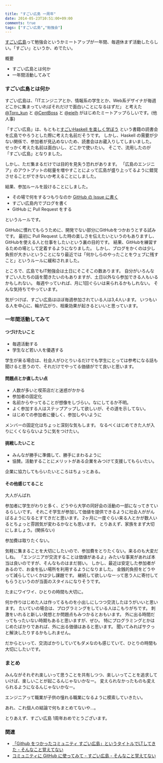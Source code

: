 ```yaml
---

title: "すごい広島 一周年"
date: 2014-05-23T10:51:00+09:00
comments: true
tags: ["すごい広島","勉強会"]
---
```


[すごい広島](http://great-h.github.io/)って勉強会というかミートアップが一年間、毎週休まず活動したらしい。「すごい」というか、めでたい。

概要

* すごい広島とは何か
* 一年間活動してみて

### すごい広島とは何か

すごい広島は、「ITエンジニアとか、情報系の学生とか、Web系デザイナが毎週どこかに集まっていればそれだけで面白いことになるはずだ」
と考えた [@Toro_kun](https://twitter.com/Toro_kun) と [@CentBoss](https://twitter.com/CentBoss) と [@eielh](https://twitter.com/eielh) がはじめたミートアップらしいです。(他人事)


「すごい広島」は、もともと[すごいHaskell を楽しく学ぼう](http://www.amazon.co.jp/gp/product/4274068854/ref=as_li_ss_tl?ie=UTF8&camp=247&creative=7399&creativeASIN=4274068854&linkCode=as2&tag=eiel-22) という書籍の読書会を広島でやろうとした際に考えた名前だそうです。
しかし、Haskell の需要が少ない関係で、参加者が見込めないため、読書会はお蔵入りしてしまいました。
せっかく考えた名前は面白いし、どこかで使いたい。
そこで、流用したのが「すごい広島」となりました。

しかし、ただ集まるだけでは目的を見失う恐れがあります。
「広島のエンジニア」のアウトプットの総量を増やすことによって広島が盛り上ってるように錯覚させることができないか考えることにしました。

結果、参加ルールを設けることにしました。

* その場で何をするつもりなのか [GitHub の Issue に書く](https://github.com/great-h/great-h.github.io/issues?milestone=55&state=open)
* すごい広島内でブログを書く
* GitHub に Pull Request をする

というルールです。

GitHubに慣れてもらうために、開発でない部分にGitHubをつかおうとする試みです。
最初に Pull Request した時の楽しさを伝えたいというのもありますし、GitHubを使える人と仕事をしたいという裏の目的です。
結果、GitHubを練習するための場として定着するようになりました。
しかし、ブログをかくのは少し負担が大きいということになり最近では「何かしらのやったことをウェブに残すこと」というルールに緩和されました。

ところで、広島でもIT勉強会は土日にそこそこの数あります。
自分がいろんなすごい人たちの話を聞きたいのもありますが、土日以外なら参加できる人もいるかもしれない。
毎週やっていれば、月に1回ぐらいは来られるかもしれない。
そんな気持ちでやっています。

気がつけば、すごい広島はほぼ毎週参加されている人は3,4人います。
いつもいる人を中心に、輪が広がり、相乗効果が起きるといいと思っています。


### 一年間活動してみて

#### つづけたいこと

* 毎週活動する
* 学生など若い人を優遇する

学生が来る場合は、社会人がひとりいるだけでも学生にとっては参考になる話も聞けると思うので、それだけでやってる価値がでて良いと思います。

#### 問題点とか直したい点

* 人数が多いと喫茶店だと迷惑がかかる
* 参加者の固定化
* 名前からやってることが想像をしづらい。なにしてるか不明。
* よく参加する人はステップアップして欲しいが、その道を示してない。
* はじめての参加者に優しく、参加しやいように

メンバーの固定化はちょっと深刻な気もします。
なるべくはじめてきた人が入りにくくならないように気をつけたい。

#### 挑戦したいこと

* みんなが勝手に準備して、勝手にまわるように
* 協賛。活動することにメリットがある企業をみつけて支援してもらいたい。

企業に協力してもらいたいところはちょっとある。

#### その他感じてること

大人がんばれ

参加者に学生がわりと多く、どうやら大学の同好会の活動の一部になってきているらしいです。
それこそ学生が参加して価値を提供できるように社会人ががんばるようになるとすてきだと思います。
2ヶ月に一度ぐらい来る人とかが数人いるとちょっと雰囲気が変わるかなとも思います。
とりあえず、家族をまず大切にしましょう。(関係ない)

参加費は取りたくない。

気軽に集まることを大切にしたいので、参加費をとりたくない。来るのも大変だしね。
「エンジニアが交流することは価値があるよ」みたいな事実があれば本当は良いのですが、そんなものはまだ弱い。
しかし、最近は安定した参加者があるので、お金を払い場所を利用するようになりました。
金銭的負担をどうやって減らしていくかは少し課題です。
継続して欲しいなーって思う人に寄付してもらうというのが当面のスタイルになりそうです。

たまにワイワイ、ひとりの時間も大切に。

何か作りはじめた人は作ってるものを小出しにしつつ交流したほうがいいと思います。
たいていの場合は、プログラミングをしている人はこもりがちです。
刺激をいれると新しい発想とか問題点もみつかるとおもいます。
外に出る時間だってもったいない時期もあると思いますが、ぜひ。
特にプログラミングとかはじめたばかりであれば、外に出る価値はあると思います。
聞いてみればサクっと解決したりするかもしれません。

だからといって、交流ばかりしていてもダメなのも感じていて、ひとりの時間も大切にしたいです。


### まとめ

みんながそれぞれ楽しいって思うことを共有しつつ、楽しいってことを追求していけば、楽しいことが起こるんじゃないかなー。
変えられなかったものも変えられるようになるんじゃないかなー。

エンジニアって職業が子供の憧れる職業になるように模索していきたい。

あれ、これ個人の結論で何もまとめてないや…。

とりあえず、すごい広島 1周年おめでとうございます。

### 関連

* [「Github をつかったコミュニティ すごい広島」というタイトルでLTしてきた - そんなこと覚えてない](/blog/2013/06/15/great-h/)
* [コミュニティに GitHub に使ってみて - すごい広島 - そんなこと覚えてない](/blog/2013/10/21/operation-great-h/)
